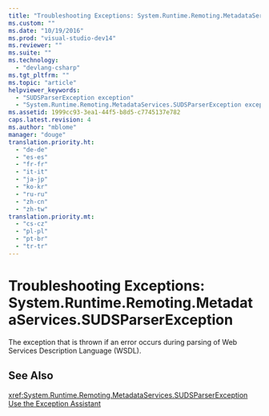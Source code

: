 ```yaml
---
title: "Troubleshooting Exceptions: System.Runtime.Remoting.MetadataServices.SUDSParserException | Microsoft Docs"
ms.custom: ""
ms.date: "10/19/2016"
ms.prod: "visual-studio-dev14"
ms.reviewer: ""
ms.suite: ""
ms.technology: 
  - "devlang-csharp"
ms.tgt_pltfrm: ""
ms.topic: "article"
helpviewer_keywords: 
  - "SUDSParserException exception"
  - "System.Runtime.Remoting.MetadataServices.SUDSParserException exception"
ms.assetid: 1999cc93-3ea1-44f5-b8d5-c7745137e782
caps.latest.revision: 4
ms.author: "mblome"
manager: "douge"
translation.priority.ht: 
  - "de-de"
  - "es-es"
  - "fr-fr"
  - "it-it"
  - "ja-jp"
  - "ko-kr"
  - "ru-ru"
  - "zh-cn"
  - "zh-tw"
translation.priority.mt: 
  - "cs-cz"
  - "pl-pl"
  - "pt-br"
  - "tr-tr"
---
```

# Troubleshooting Exceptions: System.Runtime.Remoting.MetadataServices.SUDSParserException
The exception that is thrown if an error occurs during parsing of Web Services Description Language (WSDL).  
  
## See Also  
 <xref:System.Runtime.Remoting.MetadataServices.SUDSParserException>   
 [Use the Exception Assistant](../Topic/How%20to:%20Use%20the%20Exception%20Assistant.md)